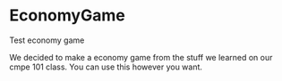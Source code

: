 # EconomyGame
Test economy game

We decided to make a economy game from the stuff we learned on our cmpe 101 class.
You can use this however you want.
